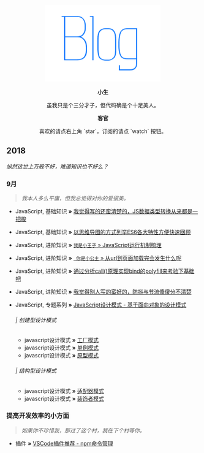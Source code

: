 <p align="center">
  <a href="https://github.com/creeperyang/blog">
  <img width="300" height="200" alt="creeperyang's blog" src="./img/logo.png">
  </a>
</p>

<p align="center" size=7><b>小生</b></p>

<p align="center">虽我只是个三分才子，但代码确是个十足美人。</p>

<p align="center"><b>客官</b></p>

<p align="center">喜欢的请点右上角 `star`，订阅的请点 `watch` 按钮。</p>


## 2018 

*纵然这世上万般不好，难道知识也不好么？*

### 9月

> *我本人多么平庸，但我总觉得对你的爱很美。*

* JavaScript, 基础知识 **»** [我觉得写的还蛮清楚的，JS数据类型转换从来都是一把梭](https://github.com/wulang8353/DO-THE-JS-BETTER/issues/1)

* JavaScript, 基础知识 **»** [以思维导图的方式列举ES6各大特性方便快速回顾](docs/es6/es6.md)

* JavaScript, 进阶知识 **»** [`` 我是小王子 `` » JavaScript运行机制梳理](https://github.com/wulang8353/DO-THE-JS-BETTER/issues/6)

* JavaScript, 进阶知识 **»** [`` 你是小公主`` » 从url到页面加载完会发生什么呢](https://github.com/wulang8353/DO-THE-JS-BETTER/issues/7)

* JavaScript, 进阶知识 **»** [通过分析call()原理实现bind的polyfill来考验下基础吧](https://github.com/wulang8353/DO-THE-JS-BETTER/issues/2)
  
* JavaScript, 进阶知识 **»** [我觉得别人写的蛮好的，防抖与节流傻傻分不清楚](https://github.com/wulang8353/DO-THE-JS-BETTER/issues/4)

* JavaScript, 专题系列 **»** [JavaScript设计模式 - 基于面向对象的设计模式](docs/design-for-object/面向对象的理解.md)

  ###### | 创建型设计模式
  * javascript设计模式 **»** [工厂模式](docs/design-for-object/工厂模式.md)
  * javascript设计模式 **»** [单例模式](docs/design-for-object/单例模式.md)
  * javascript设计模式 **»** [原型模式](docs/design-for-object/原型模式.md)
  
  ###### | 结构型设计模式
  * javascript设计模式 **»** [适配器模式](docs/design-for-object/适配器模式.md)
  * javascript设计模式 **»** [装饰者模式](docs/design-for-object/装饰者模式.md)
  <!-- * javascript设计模式 **»** [代理模式](./design-for-object/代理模式.md)
  * javascript设计模式 **»** [外观模式](./design-for-object/外观模式.md)
  * javascript设计模式 **»** [桥接模式](./design-for-object/桥接模式.md)
  * javascript设计模式 **»** [组合模式](./design-for-object/组合模式.md)
  * javascript设计模式 **»** [享元模式](./design-for-object/享元模式.md)
  
  ###### | 行为型设计模式
  * javascript设计模式 **»** [观察者模式](./design-for-object/观察者模式.md)
  * javascript设计模式 **»** [迭代器模式](./design-for-object/迭代器模式.md)
  * javascript设计模式 **»** [状态模式](./design-for-object/状态模式.md)
  * javascript设计模式 **»** [策略模式](./design-for-object/策略模式.md)
  * javascript设计模式 **»** [模板方法模式](./design-for-object/模板方法模式.md)
  * javascript设计模式 **»** [命令模式](./design-for-object/命令模式.md)
  * javascript设计模式 **»** [备忘录模式](./design-for-object/备忘录模式.md)
  * javascript设计模式 **»** [中介者模式](./design-for-object/中介者模式.md)
  * javascript设计模式 **»** [访问者模式](./design-for-object/访问者模式.md)
  * javascript设计模式 **»** [职责链模式](./design-for-object/职责链模式.md)
  * javascript设计模式 **»** [解释器模式](./design-for-object/解释器模式.md) -->


### 提高开发效率的小方面

> *如果你不珍惜我，那过了这个村，我在下个村等你。*

* 插件 **»** [VSCode插件推荐 - npm命令管理](https://github.com/wulang8353/DO-THE-JS-BETTER/issues/5)